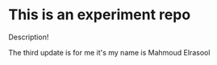 # This is an experiment repo 

Description!

The third update is for me it's my name is Mahmoud Elrasool 
